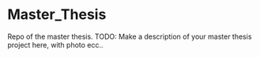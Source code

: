 # Master_Thesis

Repo of the master thesis.
TODO: Make a description of your master thesis project here, with photo ecc..
